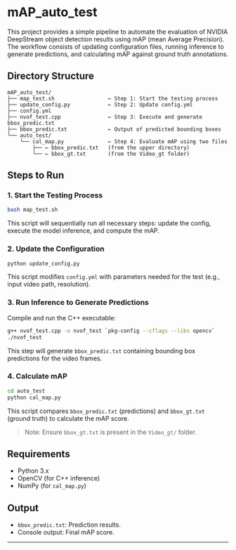 # mAP_auto_test

This project provides a simple pipeline to automate the evaluation of NVIDIA DeepStream object detection results using mAP (mean Average Precision). The workflow consists of updating configuration files, running inference to generate predictions, and calculating mAP against ground truth annotations.

## Directory Structure

```
mAP_auto_test/
├── map_test.sh                 ← Step 1: Start the testing process
├── update_config.py            ← Step 2: Update config.yml
├── config.yml
├── nvof_test.cpp               ← Step 3: Execute and generate bbox_predic.txt
├── bbox_predic.txt             ← Output of predicted bounding boxes
└── auto_test/
    └── cal_map.py              ← Step 4: Evaluate mAP using two files
        ├── ← bbox_predic.txt   (from the upper directory)
        └── ← bbox_gt.txt       (from the Video_gt folder)
```

## Steps to Run

### 1. Start the Testing Process

```bash
bash map_test.sh
```

This script will sequentially run all necessary steps: update the config, execute the model inference, and compute the mAP.

### 2. Update the Configuration

```bash
python update_config.py
```

This script modifies `config.yml` with parameters needed for the test (e.g., input video path, resolution).

### 3. Run Inference to Generate Predictions

Compile and run the C++ executable:

```bash
g++ nvof_test.cpp -o nvof_test `pkg-config --cflags --libs opencv`
./nvof_test
```

This step will generate `bbox_predic.txt` containing bounding box predictions for the video frames.

### 4. Calculate mAP

```bash
cd auto_test
python cal_map.py
```

This script compares `bbox_predic.txt` (predictions) and `bbox_gt.txt` (ground truth) to calculate the mAP score.

> Note: Ensure `bbox_gt.txt` is present in the `Video_gt/` folder.

## Requirements

- Python 3.x
- OpenCV (for C++ inference)
- NumPy (for `cal_map.py`)

## Output

- `bbox_predic.txt`: Prediction results.
- Console output: Final mAP score.

---



